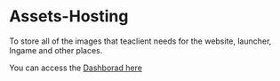 # Assets-Hosting
To store all of the images that teaclient needs for the website, launcher, Ingame and other places.



You can access the [Dashborad here][Host]




[Host]: https://cdn.teaclient.net